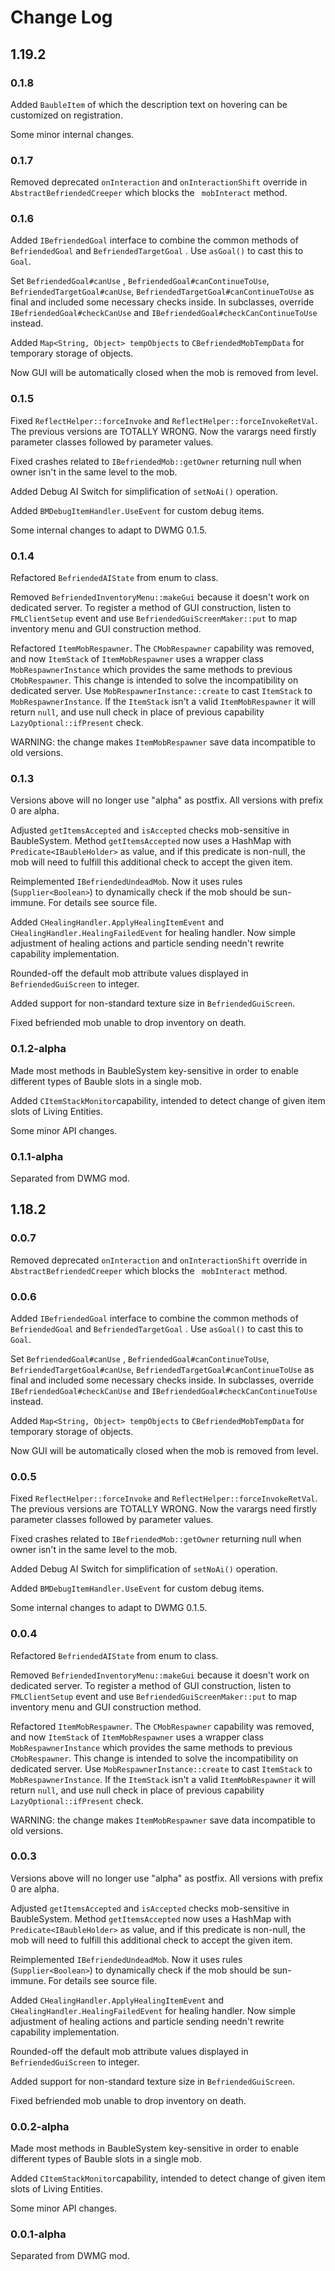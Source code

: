 # Change Log

## 1.19.2

### 0.1.8

Added `BaubleItem` of which the description text on hovering can be customized on registration.

Some minor internal changes.

### 0.1.7

Removed deprecated `onInteraction` and `onInteractionShift` override in `AbstractBefriendedCreeper` which blocks the ` mobInteract` method.

### 0.1.6

Added `IBefriendedGoal` interface to combine the common methods of `BefriendedGoal` and `BefriendedTargetGoal` . Use `asGoal()` to cast this to `Goal`.

Set `BefriendedGoal#canUse` , `BefriendedGoal#canContinueToUse`, `BefriendedTargetGoal#canUse`, `BefriendedTargetGoal#canContinueToUse` as final and included some necessary checks inside. In subclasses, override `IBefriendedGoal#checkCanUse` and `IBefriendedGoal#checkCanContinueToUse` instead.

Added `Map<String, Object> tempObjects` to `CBefriendedMobTempData` for temporary storage of objects.

Now GUI will be automatically closed when the mob is removed from level.

### 0.1.5

Fixed `ReflectHelper::forceInvoke` and `ReflectHelper::forceInvokeRetVal`. The previous versions are TOTALLY WRONG. Now the varargs need firstly parameter classes followed by parameter values. 

Fixed crashes related to `IBefriendedMob::getOwner` returning null when owner isn't in the same level to the mob.

Added Debug AI Switch for simplification of `setNoAi()` operation.

Added `BMDebugItemHandler.UseEvent` for custom debug items.

Some internal changes to adapt to DWMG 0.1.5.

### 0.1.4

Refactored `BefriendedAIState` from enum to class.

Removed `BefriendedInventoryMenu::makeGui` because it doesn't work on dedicated server. To register a method of GUI construction, listen to `FMLClientSetup` event and use `BefriendedGuiScreenMaker::put` to map inventory menu and GUI construction method.

Refactored `ItemMobRespawner`. The `CMobRespawner` capability was removed, and now `ItemStack` of `ItemMobRespawner` uses a wrapper class `MobRespawnerInstance` which provides the same methods to previous `CMobRespawner`. This change is intended to solve the incompatibility on dedicated server. Use `MobRespawnerInstance::create` to cast `ItemStack` to `MobRespawnerInstance`. If the `ItemStack` isn't a valid `ItemMobRespawner` it will return `null`, and use null check in place of previous capability `LazyOptional::ifPresent` check. 

WARNING: the change makes `ItemMobRespawner` save data incompatible to old versions.

### 0.1.3

Versions above will no longer use "alpha" as postfix. All versions with prefix 0 are alpha.

Adjusted `getItemsAccepted` and `isAccepted` checks mob-sensitive in BaubleSystem. Method `getItemsAccepted` now uses a HashMap with `Predicate<IBaubleHolder>` as value, and if this predicate is non-null, the mob will need to fulfill this additional check to accept the given item.

Reimplemented `IBefriendedUndeadMob`. Now it uses rules (`Supplier<Boolean>`) to dynamically check if the mob should be sun-immune. For details see source file. 

Added `CHealingHandler.ApplyHealingItemEvent` and `CHealingHandler.HealingFailedEvent` for healing handler. Now simple adjustment of healing actions and particle sending needn't rewrite capability implementation.

Rounded-off the default mob attribute values displayed in `BefriendedGuiScreen` to integer.

Added support for non-standard texture size in `BefriendedGuiScreen`.

Fixed befriended mob unable to drop inventory on death.

### 0.1.2-alpha

Made most methods in BaubleSystem key-sensitive in order to enable different types of Bauble slots in a single mob.

Added `CItemStackMonitor`capability, intended to detect change of given item slots of Living Entities.

Some minor API changes.

### 0.1.1-alpha

Separated from DWMG mod.

## 1.18.2

### 0.0.7

Removed deprecated `onInteraction` and `onInteractionShift` override in `AbstractBefriendedCreeper` which blocks the ` mobInteract` method.

### 0.0.6

Added `IBefriendedGoal` interface to combine the common methods of `BefriendedGoal` and `BefriendedTargetGoal` . Use `asGoal()` to cast this to `Goal`.

Set `BefriendedGoal#canUse` , `BefriendedGoal#canContinueToUse`, `BefriendedTargetGoal#canUse`, `BefriendedTargetGoal#canContinueToUse` as final and included some necessary checks inside. In subclasses, override `IBefriendedGoal#checkCanUse` and `IBefriendedGoal#checkCanContinueToUse` instead.

Added `Map<String, Object> tempObjects` to `CBefriendedMobTempData` for temporary storage of objects.

Now GUI will be automatically closed when the mob is removed from level.

### 0.0.5

Fixed `ReflectHelper::forceInvoke` and `ReflectHelper::forceInvokeRetVal`. The previous versions are TOTALLY WRONG. Now the varargs need firstly parameter classes followed by parameter values. 

Fixed crashes related to `IBefriendedMob::getOwner` returning null when owner isn't in the same level to the mob.

Added Debug AI Switch for simplification of `setNoAi()` operation.

Added `BMDebugItemHandler.UseEvent` for custom debug items.

Some internal changes to adapt to DWMG 0.1.5.

### 0.0.4

Refactored `BefriendedAIState` from enum to class.

Removed `BefriendedInventoryMenu::makeGui` because it doesn't work on dedicated server. To register a method of GUI construction, listen to `FMLClientSetup` event and use `BefriendedGuiScreenMaker::put` to map inventory menu and GUI construction method.

Refactored `ItemMobRespawner`. The `CMobRespawner` capability was removed, and now `ItemStack` of `ItemMobRespawner` uses a wrapper class `MobRespawnerInstance` which provides the same methods to previous `CMobRespawner`. This change is intended to solve the incompatibility on dedicated server. Use `MobRespawnerInstance::create` to cast `ItemStack` to `MobRespawnerInstance`. If the `ItemStack` isn't a valid `ItemMobRespawner` it will return `null`, and use null check in place of previous capability `LazyOptional::ifPresent` check. 

WARNING: the change makes `ItemMobRespawner` save data incompatible to old versions.

### 0.0.3

Versions above will no longer use "alpha" as postfix. All versions with prefix 0 are alpha.

Adjusted `getItemsAccepted` and `isAccepted` checks mob-sensitive in BaubleSystem. Method `getItemsAccepted` now uses a HashMap with `Predicate<IBaubleHolder>` as value, and if this predicate is non-null, the mob will need to fulfill this additional check to accept the given item.

Reimplemented `IBefriendedUndeadMob`. Now it uses rules (`Supplier<Boolean>`) to dynamically check if the mob should be sun-immune. For details see source file. 

Added `CHealingHandler.ApplyHealingItemEvent` and `CHealingHandler.HealingFailedEvent` for healing handler. Now simple adjustment of healing actions and particle sending needn't rewrite capability implementation.

Rounded-off the default mob attribute values displayed in `BefriendedGuiScreen` to integer.

Added support for non-standard texture size in `BefriendedGuiScreen`.

Fixed befriended mob unable to drop inventory on death.

### 0.0.2-alpha

Made most methods in BaubleSystem key-sensitive in order to enable different types of Bauble slots in a single mob.

Added `CItemStackMonitor`capability, intended to detect change of given item slots of Living Entities.

Some minor API changes.

### 0.0.1-alpha

Separated from DWMG mod.